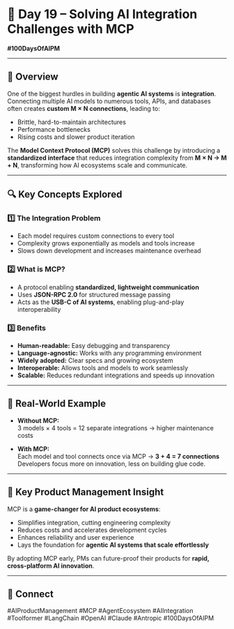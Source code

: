 # 🔌 Day 19 – Solving AI Integration Challenges with MCP  
**#100DaysOfAIPM**  

---

## 🎯 Overview

One of the biggest hurdles in building **agentic AI systems** is **integration**.  
Connecting multiple AI models to numerous tools, APIs, and databases often creates **custom M × N connections**, leading to:  
- Brittle, hard-to-maintain architectures  
- Performance bottlenecks  
- Rising costs and slower product iteration  

The **Model Context Protocol (MCP)** solves this challenge by introducing a **standardized interface** that reduces integration complexity from **M × N → M + N**, transforming how AI ecosystems scale and communicate.

---

## 🔍 Key Concepts Explored

### 1️⃣ The Integration Problem
- Each model requires custom connections to every tool  
- Complexity grows exponentially as models and tools increase  
- Slows down development and increases maintenance overhead  

### 2️⃣ What is MCP?
- A protocol enabling **standardized, lightweight communication**  
- Uses **JSON-RPC 2.0** for structured message passing  
- Acts as the **USB-C of AI systems**, enabling plug-and-play interoperability  

### 3️⃣ Benefits
- **Human-readable:** Easy debugging and transparency  
- **Language-agnostic:** Works with any programming environment  
- **Widely adopted:** Clear specs and growing ecosystem  
- **Interoperable:** Allows tools and models to work seamlessly  
- **Scalable:** Reduces redundant integrations and speeds up innovation  

---

## 🧪 Real-World Example

- **Without MCP:**  
  3 models × 4 tools = 12 separate integrations → higher maintenance costs  

- **With MCP:**  
  Each model and tool connects once via MCP → **3 + 4 = 7 connections**  
  Developers focus more on innovation, less on building glue code.  

---

## 🎯 Key Product Management Insight

MCP is a **game-changer for AI product ecosystems**:  
- Simplifies integration, cutting engineering complexity  
- Reduces costs and accelerates development cycles  
- Enhances reliability and user experience  
- Lays the foundation for **agentic AI systems that scale effortlessly**  

By adopting MCP early, PMs can future-proof their products for **rapid, cross-platform AI innovation**.

---

## 📢 Connect

#AIProductManagement #MCP #AgentEcosystem #AIIntegration #Toolformer #LangChain #OpenAI #Claude #Antropic #100DaysOfAIPM